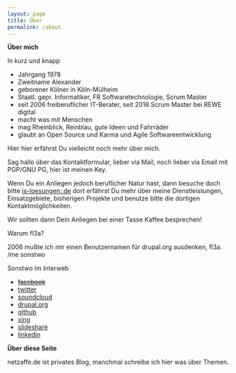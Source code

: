 ```yaml
---
layout: page
title: Über
permalink: /about
---
```


**Über mich**

In kurz und knapp

- Jahrgang 1978
- Zweitname Alexander
- geborener Kölner in Köln-Mülheim
- Staatl. gepr. Informatiker, FR Softwaretechnologie, Scrum Master
- seit 2006 freiberuflicher IT-Berater, seit 2018 Scrum Master bei REWE digital
- macht was mit Menschen
- mag Rheinblick, Reinblau, gute Ideen und Fahrräder
- glaubt an Open Source und Karma und Agile Softwareentwicklung

Hier hier erfährst Du vielleicht noch mehr über mich.

Sag hallo über das Kontaktformular, lieber via Mail, noch lieber via Email mit PGP/GNU PG, hier ist meinen Key.

Wenn Du ein Anliegen jedoch beruflicher Natur hast, dann besuche doch bitte [is-loesungen:.de](https://is-loesungen.de)
dort erfährst Du mehr über meine Dienstleistungen, Einsatzgebiete, bisherigen Projekte und benutze bitte die dortigen Kontaktmöglichkeiten.

Wir sollten dann Dein Anliegen bei einer Tasse Kaffee besprechen!

Warum fl3a?

2006 mußte ich mir einen Benutzernamen für drupal.org ausdenken, fl3a.
/me sonstwo

Sonstwo im Interweb

- <strike><a href="/node/1630">facebook</a></strike>
- <a href="http://twitter.com/fl3a">twitter</a>
- <a href="http://soundcloud.com/florian-latzel/favorites">soundcloud</a>
- <a href="http://drupal.org/user/51103">drupal.org</a>
- <a href="https://github.com/fl3a">github</a>
- <a href="http://www.xing.com/profile/Florian_Latzel">xing</a>
- <a href="http://de.slideshare.net/fl3a">slideshare</a>
- <a href="http://de.linkedin.com/in/florianlatzel/en">linkedin</a>

**Über diese Seite**

netzaffe.de ist privates Blog, manchmal schreibe ich hier was über Themen.

